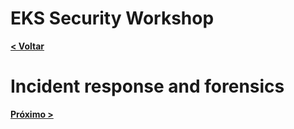 # EKS Security Workshop

[**< Voltar**](./10-Lab8.md)

# Incident response and forensics

[**Próximo >**](./12-Lab10.md)